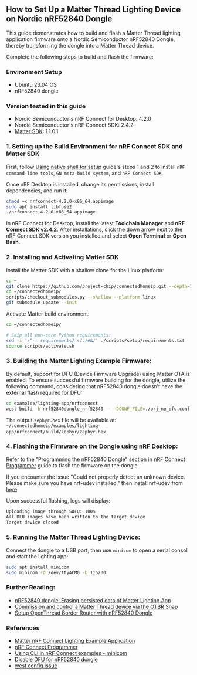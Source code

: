 ## How to Set Up a Matter Thread Lighting Device on Nordic nRF52840 Dongle

This guide demonstrates how to build and flash a Matter Thread lighting application firmware onto a Nordic Semiconductor nRF52840 Dongle, 
thereby transforming the dongle into a Matter Thread device.

Complete the following steps to build and flash the firmware:

### Environment Setup
- Ubuntu 23.04 OS
- nRF52840 dongle

### Version tested in this guide
- Nordic Semiconductor's nRF Connect for Desktop: 4.2.0
- Nordic Semiconductor's nRF Connect SDK: 2.4.2
- [Matter SDK](https://github.com/project-chip/connectedhomeip): 1.1.0.1

### 1. Setting up the Build Environment for nRF Connect SDK and Matter SDK

First, follow [Using native shell for setup](https://github.com/project-chip/connectedhomeip/tree/v1.1.0.1/examples/lighting-app/nrfconnect#using-native-shell-for-setup)
guide's steps 1 and 2 to install `nRF command-line tools`, `GN meta-build system`, and `nRF Connect SDK`.

Once nRF Desktop is installed, change its permissions, install dependencies, and run it:
```bash
chmod +x nrfconnect-4.2.0-x86_64.appimage
sudo apt install libfuse2
./nrfconnect-4.2.0-x86_64.appimage
```

In nRF Connect for Desktop, install the latest **Toolchain Manager** and **nRF Connect SDK v2.4.2**. 
After installations, click the down arrow next to the nRF Connect SDK version you installed and select **Open Terminal** or **Open Bash**.

### 2. Installing and Activating Matter SDK
Install the Matter SDK with a shallow clone for the Linux platform:
```bash
cd ~
git clone https://github.com/project-chip/connectedhomeip.git --depth=1 --branch=v1.1.0.1
cd ~/connectedhomeip/
scripts/checkout_submodules.py --shallow --platform linux
git submodule update --init
```

Activate Matter build environment:
```bash
cd ~/connectedhomeip/

# Skip all non-core Python requirements:
sed -i '/^-r requirements/ s/./#&/' ./scripts/setup/requirements.txt
source scripts/activate.sh
```
### 3. Building the Matter Lighting Example Firmware:
By default, support for DFU (Device Firmware Upgrade) using Matter OTA is enabled.
To ensure successful firmware building for the dongle, utilize the following command, considering that nRF52840 dongle doesn't have the external flash required for DFU:
```bash
cd examples/lighting-app/nrfconnect
west build -b nrf52840dongle_nrf52840 -- -DCONF_FILE=./prj_no_dfu.conf
```

The output `zephyr.hex` file will be available at: `~/connectedhomeip/examples/lighting-app/nrfconnect/build/zephyr/zephyr.hex`.

### 4. Flashing the Firmware on the Dongle using nRF Desktop:

Refer to the "Programming the nRF52840 Dongle" section in [nRF Connect Programmer](https://infocenter.nordicsemi.com/index.jsp?topic=%2Fug_nc_programmer%2FUG%2Fnrf_connect_programmer%2Fncp_introduction.html) 
guide to flash the firmware on the dongle.

If you encounter the issue "Could not properly detect an unknown device. Please make sure you have nrf-udev installed," 
then install nrf-udev from [here](https://github.com/NordicSemiconductor/nrf-udev).

Upon successful flashing, logs will display:
```bash
Uploading image through SDFU: 100%
All DFU images have been written to the target device
Target device closed
```

### 5. Running the Matter Thread Lighting Device:
Connect the dongle to a USB port, then use `minicom` to open a serial consol and start the lighting app:
```bash
sudo apt install minicom
sudo minicom -D /dev/ttyACM0 -b 115200
```
### Further Reading: 

- [nRF52840 dongle: Erasing persisted data of Matter Lighting App](https://github.com/canonical/openthread-border-router-snap/wiki/nRF52840-dongle:-Erasing-persisted-data-of-Matter-Lighting-App)
- [Commission and control a Matter Thread device via the OTBR Snap](https://github.com/canonical/openthread-border-router-snap/wiki/Commission-and-control-a-Matter-Thread-device-via-the-OTBR-Snap)
- [Setup OpenThread Border Router with nRF52840 Dongle](https://github.com/canonical/openthread-border-router-snap/wiki/Setup-OpenThread-Border-Router-with-nRF52840-Dongle)
  
### References
- [Matter nRF Connect Lighting Example Application](https://github.com/project-chip/connectedhomeip/tree/v1.1.0.1/examples/lighting-app/nrfconnect)
- [nRF Connect Programmer](https://infocenter.nordicsemi.com/index.jsp?topic=%2Fug_nc_programmer%2FUG%2Fnrf_connect_programmer%2Fncp_introduction.html)
- [Using CLI in nRF Connect examples - minicom](https://github.com/project-chip/connectedhomeip/blob/master/docs/guides/nrfconnect_examples_cli.md#accessing-the-cli-console)
- [Disable DFU for nRF52840 dongle](https://github.com/project-chip/connectedhomeip/issues/24142#issuecomment-1359387829)
- [west config issue](https://github.com/project-chip/connectedhomeip/issues/6882#issuecomment-855862401)
